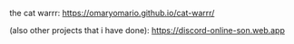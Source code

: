 the cat warrr:
https://omaryomario.github.io/cat-warrr/

(also other projects that i have done):
https://discord-online-son.web.app
